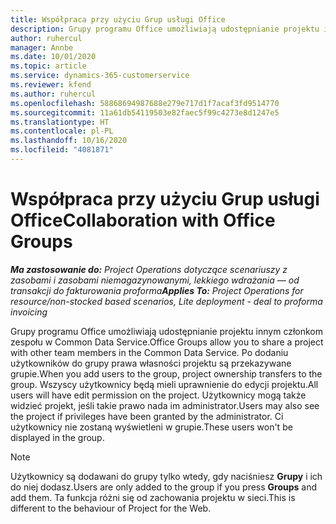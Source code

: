 ```yaml
---
title: Współpraca przy użyciu Grup usługi Office
description: Grupy programu Office umożliwiają udostępnianie projektu innym członkom zespołu w Common Data Service.
author: ruhercul
manager: Annbe
ms.date: 10/01/2020
ms.topic: article
ms.service: dynamics-365-customerservice
ms.reviewer: kfend
ms.author: ruhercul
ms.openlocfilehash: 58868694987688e279e717d1f7acaf3fd9514770
ms.sourcegitcommit: 11a61db54119503e82faec5f99c4273e8d1247e5
ms.translationtype: HT
ms.contentlocale: pl-PL
ms.lasthandoff: 10/16/2020
ms.locfileid: "4081871"
---
```

# <a name="collaboration-with-office-groups"></a><span data-ttu-id="14c40-103">Współpraca przy użyciu Grup usługi Office</span><span class="sxs-lookup"><span data-stu-id="14c40-103">Collaboration with Office Groups</span></span>

<span data-ttu-id="14c40-104">_**Ma zastosowanie do:** Project Operations dotyczące scenariuszy z zasobami i zasobami niemagazynowanymi, lekkiego wdrażania — od transakcji do fakturowania proforma_</span><span class="sxs-lookup"><span data-stu-id="14c40-104">_**Applies To:** Project Operations for resource/non-stocked based scenarios, Lite deployment - deal to proforma invoicing_</span></span>

<span data-ttu-id="14c40-105">Grupy programu Office umożliwiają udostępnianie projektu innym członkom zespołu w Common Data Service.</span><span class="sxs-lookup"><span data-stu-id="14c40-105">Office Groups allow you to share a project with other team members in the Common Data Service.</span></span> <span data-ttu-id="14c40-106">Po dodaniu użytkowników do grupy prawa własności projektu są przekazywane grupie.</span><span class="sxs-lookup"><span data-stu-id="14c40-106">When you add users to the group, project ownership transfers to the group.</span></span> <span data-ttu-id="14c40-107">Wszyscy użytkownicy będą mieli uprawnienie do edycji projektu.</span><span class="sxs-lookup"><span data-stu-id="14c40-107">All users will have edit permission on the project.</span></span> <span data-ttu-id="14c40-108">Użytkownicy mogą także widzieć projekt, jeśli takie prawo nada im administrator.</span><span class="sxs-lookup"><span data-stu-id="14c40-108">Users may also see the project if privileges have been granted by the administrator.</span></span> <span data-ttu-id="14c40-109">Ci użytkownicy nie zostaną wyświetleni w grupie.</span><span class="sxs-lookup"><span data-stu-id="14c40-109">These users won't be displayed in the group.</span></span>

> [!NOTE] 
> <span data-ttu-id="14c40-110">Użytkownicy są dodawani do grupy tylko wtedy, gdy naciśniesz **Grupy** i ich do niej dodasz.</span><span class="sxs-lookup"><span data-stu-id="14c40-110">Users are only added to the group if you press **Groups** and add them.</span></span> <span data-ttu-id="14c40-111">Ta funkcja różni się od zachowania projektu w sieci.</span><span class="sxs-lookup"><span data-stu-id="14c40-111">This is different to the behaviour of Project for the Web.</span></span> 


